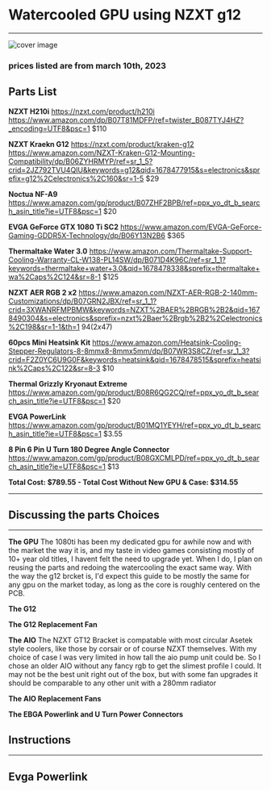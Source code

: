 # Watercooled GPU using NZXT g12
--------------------------------------------
![cover image](https://github.com/Maxwell-Hutchinson/Watercooled-GPU/blob/main/Pictures/PXL_20230310_193409571.MP.jpg?raw=true)

### prices listed are from march 10th, 2023

Parts List
----------

**NZXT H210i**
https://nzxt.com/product/h210i
https://www.amazon.com/dp/B07T81MDFP/ref=twister_B087TYJ4HZ?_encoding=UTF8&psc=1
$110

**NZXT Kraekn G12**
https://nzxt.com/product/kraken-g12
https://www.amazon.com/NZXT-Kraken-G12-Mounting-Compatibility/dp/B06ZYHRMYP/ref=sr_1_5?crid=2JZ792TVU4QIU&keywords=g12&qid=1678477915&s=electronics&sprefix=g12%2Celectronics%2C160&sr=1-5
$29

**Noctua NF-A9**
https://www.amazon.com/gp/product/B07ZHF2BPB/ref=ppx_yo_dt_b_search_asin_title?ie=UTF8&psc=1
$20

**EVGA GeForce GTX 1080 Ti SC2**
https://www.amazon.com/EVGA-GeForce-Gaming-GDDR5X-Technology/dp/B06Y13N2B6
$365

**Thermaltake Water 3.0**
https://www.amazon.com/Thermaltake-Support-Cooling-Warranty-CL-W138-PL14SW/dp/B071D4K96C/ref=sr_1_1?keywords=thermaltake+water+3.0&qid=1678478338&sprefix=thermaltake+wa%2Caps%2C124&sr=8-1
$125

**NZXT AER RGB 2 x2**
https://www.amazon.com/NZXT-AER-RGB-2-140mm-Customizations/dp/B07GRN2JBX/ref=sr_1_1?crid=3XWANRFMPBMW&keywords=NZXT%2BAER%2BRGB%2B2&qid=1678490304&s=electronics&sprefix=nzxt%2Baer%2Brgb%2B2%2Celectronics%2C198&sr=1-1&th=1
$94 (2x$47)

**60pcs Mini Heatsink Kit**
https://www.amazon.com/Heatsink-Cooling-Stepper-Regulators-8-8mmx8-8mmx5mm/dp/B07WR3S8CZ/ref=sr_1_3?crid=F2Z0YC6U9G0F&keywords=heatsink&qid=1678478515&sprefix=heatsink%2Caps%2C122&sr=8-3
$10

**Thermal Grizzly Kryonaut Extreme**
https://www.amazon.com/gp/product/B08R6QG2CQ/ref=ppx_yo_dt_b_search_asin_title?ie=UTF8&psc=1
$20

**EVGA PowerLink**
https://www.amazon.com/gp/product/B01MQ1YEYH/ref=ppx_yo_dt_b_search_asin_title?ie=UTF8&psc=1
$3.55

**8 Pin 6 Pin U Turn 180 Degree Angle Connector**
https://www.amazon.com/gp/product/B08GXCMLPD/ref=ppx_yo_dt_b_search_asin_title?ie=UTF8&psc=1
$13

**Total Cost: $789.55 - Total Cost Without New GPU & Case: $314.55**

------------------------------------------------------------------------------------

## Discussing the parts Choices
------------------------------------------------------------------------------------

**The GPU**
The 1080ti has been my dedicated gpu for awhile now and with the market the way it is, and my taste in video games consisting mostly of 10+ year old titles, I havent felt the need to upgrade yet. When I do, I plan on reusing the parts and redoing the watercooling the exact same way. With the way the g12 brcket is, I'd expect this guide to be mostly the same for any gpu on the market today, as long as the core is roughly centered on the PCB.

**The G12**

**The G12 Replacement Fan**

**The AIO**
The NZXT GT12 Bracket is compatable with most circular Asetek style coolers, like those by corsair or of course NZXT themselves. With my choice of case I was very limited in how tall the aio pump unit could be. So I chose an older AIO without any fancy rgb to get the slimest profile I could. It may not be the best unit right out of the box, but with some fan upgrades it should be comparable to any other unit with a 280mm radiator

**The AIO Replacement Fans**

**The EBGA Powerlink and U Turn Power Connectors**

## Instructions

---------------------------------------------------------------------------------

## Evga Powerlink

